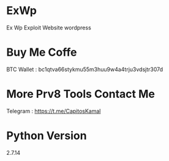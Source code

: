 # ExWp
Ex Wp Exploit Website wordpress 

# Buy Me Coffe

BTC Wallet : bc1qtva66stykmu55m3huu9w4a4trju3vdsjtr307d

# More Prv8 Tools Contact Me

Telegram : https://t.me/CapitosKamal

# Python Version

2.7.14
